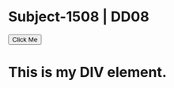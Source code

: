 # Subject-1508 | DD08

<button onclick="myFunction()">Click Me</button>
<script>
function myFunction() {
  var x = document.getElementById("story");
  if (x.style.display === "none") {
    x.style.display = "block";
  } else {
    x.style.display = "none";
  }
}
</script>

<div id="story" markdown="1">

# This is my DIV element.

</div>
